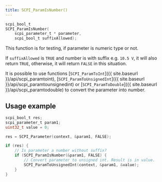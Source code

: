 ```yaml
---
title: SCPI_ParamIsNumber()
---
```


```c
scpi_bool_t
SCPI_ParamIsNumber(
    scpi_parameter_t * parameter,
    scpi_bool_t suffixAllowed);
```

This function is for testing, if parameter is numeric type or not.

If `suffixAllowed` is `TRUE` and number is with suffix e.g. `10.5 V`, it will also return `TRUE`, otherwise, it will return `FALSE` in this situation.

It is possible to use functions [`SCPI_ParamToInt`]({{ site.baseurl }}/api/scpi_paramtoint), [`SCPI_ParamToUnsignedInt`]({{ site.baseurl }}/api/scpi_paramtounsignedint) or [`SCPI_ParamToDouble`]({{ site.baseurl }}/api/scpi_paramtodouble) to convert the parameter into number.

Usage example
---

```c
scpi_bool_t res;
scpi_parameter_t param1;
uint32_t value = 0;

res = SCPI_Parameter(context, &param1, FALSE);

if (res) {
    // Is parameter a number without suffix?
    if (SCPI_ParamIsNumber(&param1, FALSE) {
        // Convert parameter to unsigned int. Result is in value.
        SCPI_ParamToUnsignedInt(context, &param1, &value);
    }
}
```